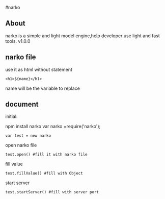 #narko


About
------------
narko is a simple and light model engine,help developer use light and fast tools. v1.0.0

narko file
------------
use it as html without statement
```
<h1>${name}</h1>
```
name will be the variable to replace


document
------------
initial:

npm install narko 
var narko =require('narko');
```
var test = new narko
```
open narko file

```
test.open() #fill it with narko file
```
fill value
```
test.fillValue() #fill with Object
```
start server
```
test.startServer() #fill with server port 
```
